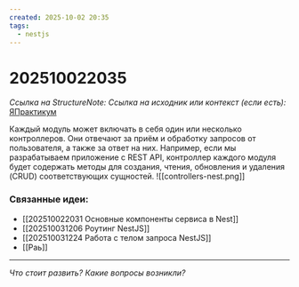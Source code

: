 ```yaml
---
created: 2025-10-02 20:35
tags:
  - nestjs
---
```

# 202510022035
*Ссылка на StructureNote:*
*Ссылка на исходник или контекст (если есть):* [ЯПрактикум](https://practicum.yandex.ru/learn/backend-nodejs/courses/a4214ab0-2146-4152-b90e-651bf4c7ca5e/sprints/564244/topics/1df920a3-5c6a-4fcd-884c-0f66136c2b56/lessons/0fa76aa4-6dec-490f-9466-78a5fe72e7bd/)

Каждый модуль может включать в себя один или несколько контроллеров. Они отвечают за приём и обработку запросов от пользователя, а также за ответ на них. Например, если мы разрабатываем приложение с REST API, контроллер каждого модуля будет содержать методы для создания, чтения, обновления и удаления (CRUD) соответствующих сущностей.
![[controllers-nest.png]]


### Связанные идеи:
* [[202510022031 Основные компоненты сервиса в Nest]]
* [[202510031206 Роутинг NestJS]]
* [[202510031224 Работа с телом запроса NestJS]]
* [[Раь]]

---

*Что стоит развить? Какие вопросы возникли?*
